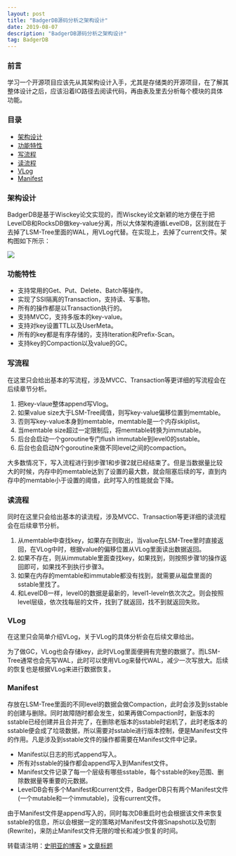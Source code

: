 ```yaml
---
layout: post
title: "BadgerDB源码分析之架构设计"
date: 2019-08-07
description: "BadgerDB源码分析之架构设计"
tag: BadgerDB
---
```


### 前言

学习一个开源项目应该先从其架构设计入手，尤其是存储类的开源项目，在了解其整体设计之后，应该沿着IO路径去阅读代码，再由表及里去分析每个模块的具体功能。

### 目录

* [架构设计](#chapter1)
* [功能特性](#chapter2)
* [写流程](#chapter3)
* [读流程](#chapter4)
* [VLog](#chapter5)
* [Manifest](#chapter6)

### <a name="chapter1"></a>架构设计

BadgerDB是基于Wisckey论文实现的，而Wisckey论文新颖的地方便在于把LevelDB和RocksDB做key-value分离，所以大体架构遵循LevelDB，区别就在于去掉了LSM-Tree里面的WAL，用VLog代替。在实现上，去掉了current文件。架构图如下所示：

![](http://img-ys011.didistatic.com/static/anything/badgerdb-arch.png)

### <a name="chapter2"></a>功能特性

* 支持常用的Get、Put、Delete、Batch等操作。
* 实现了SSI隔离的Transaction，支持读、写事物。
* 所有的操作都是以Transaction执行的。
* 支持MVCC，支持多版本的key-value。
* 支持对key设置TTL以及UserMeta。
* 所有的key都是有序存储的，支持Iteration和Prefix-Scan。 
* 支持key的Compaction以及value的GC。

### <a name="chapter3"></a>写流程

在这里只会给出基本的写流程，涉及MVCC、Transaction等更详细的写流程会在后续章节分析。

1. 把key-vlaue整体append写Vlog。
2. 如果value size大于LSM-Tree阈值，则写key-value偏移位置到memtable。
3. 否则写key-value本身到memtable，memtable是一个内存skiplist。
4. 当memtable size超过一定限制后，将memtable转换为immutable。
5. 后台会启动一个goroutine专门flush immutable到level0的sstable。
6. 后台也会启动N个goroutine来做不同level之间的compaction。

大多数情况下，写入流程进行到步骤1和步骤2就已经结束了。但是当数据量比较大的时候，内存中的memtable达到了设置的最大数，就会阻塞后续的写，直到内存中的memtable小于设置的阈值，此时写入的性能就会下降。

### <a name="chapter4"></a>读流程

同时在这里只会给出基本的读流程，涉及MVCC、Transaction等更详细的读流程会在后续章节分析。

1. 从memtable中查找key，如果存在则取出，当value在LSM-Tree里时直接返回，在VLog中时，根据value的偏移位置从VLog里面读出数据返回。
2. 如果不存在，则从immutable里面查找key，如果找到，则按照步骤1的操作返回即可，如果找不到执行步骤3。
3. 如果在内存的memtable和immutable都没有找到，就需要从磁盘里面的sstable里找了。
4. 和LevelDB一样，level0的数据是最新的，level1-leveln依次次之。则会按照level层级，依次找每层的文件，找到了就返回，找不到就返回失败。

### <a name="chapter5"></a>VLog

在这里只会简单介绍VLog，关于VLog的具体分析会在后续文章给出。

为了做GC，VLog也会存储key，此时VLog里面便拥有完整的数据了。而LSM-Tree通常也会先写WAL，此时可以使用VLog来替代WAL，减少一次写放大。后续的恢复也是根据VLog来进行数据恢复。

### <a name="chapter6"></a>Manifest

存放在LSM-Tree里面的不同level的数据会做Compaction，此时会涉及到sstable的创建与删除。同时故障随时都会发生，如果再做Compaction时，新版本的sstable已经创建并且合并完了，在删除老版本的sstable时宕机了，此时老版本的sstable便会成了垃圾数据，所以需要对sstable进行版本控制，便是Manifest文件的作用。凡是涉及到sstable文件的操作都需要在Manifest文件中记录。

* Manifest以日志的形式append写入。
* 所有对sstable的操作都会append写入到Manifest文件。
* Manifest文件记录了每一个层级有哪些sstable，每个sstable的key范围、删除数据量等重要的元数据。
* LevelDB会有多个Manifest和current文件，BadgerDB只有两个Manifest文件(一个mutable和一个immutable)，没有current文件。

由于Manifest文件是append写入的，同时每次DB重启时也会根据该文件来恢复sstable的信息，所以会根据一定的策略对Manifest文件做Snapshot以及切割(Rewrite)，来防止Manifest文件无限的增长和减少恢复的时间。

转载请注明：[史明亚的博客](https://shimingyah.github.io) » [文章标题](文章链接)